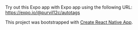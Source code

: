 Try out this Expo app with Expo app using the following URL: 
https://expo.io/@purvil12c/autotags

This project was bootstrapped with [Create React Native App](https://github.com/react-community/create-react-native-app).
